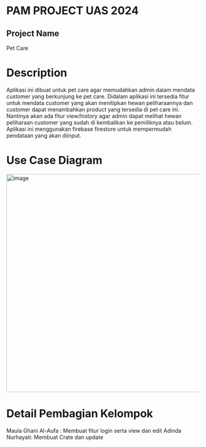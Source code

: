 # PAM PROJECT UAS 2024
## Project Name
Pet Care

# Description
Aplikasi ini dibuat untuk pet care agar memudahkan admin dalam mendata customer yang berkunjung ke pet care. Didalam aplikasi ini tersedia fitur untuk mendata customer yang
akan menitipkan hewan peliharaannya dan customer dapat menambahkan product yang tersedia di pet care  ini. Nantinya akan ada fitur view/history agar admin dapat melihat hewan
peliharaan customer yang sudah di kembalikan ke pemiliknya atau belum. Aplikasi ini menggunakan firebase firestore untuk mempermudah pendataan yang akan diinput.

# Use Case Diagram
<img width="568" alt="image" src="https://github.com/Ghaniaufa/uaspam/assets/106093781/6b897d3e-09c5-49b0-8090-c237c28ae2ce">

# Detail Pembagian Kelompok
Maula Ghani Al-Aufa : Membuat fitur login serta view dan edit
Adinda Nurhayati: Membuat Crate dan update
